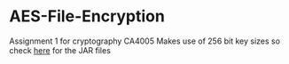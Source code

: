 # AES-File-Encryption
Assignment 1 for cryptography CA4005
Makes use of 256 bit key sizes so check [here](http://www.oracle.com/technetwork/java/javase/downloads/jce8-download-2133166.html) for the JAR files
